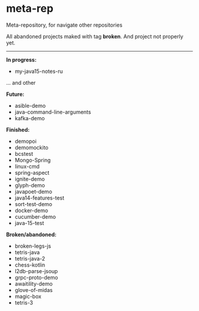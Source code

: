# meta-rep
Meta-repository, for navigate other repositories

All abandoned projects maked with tag **broken**.
And project not properly yet.

---

**In progress:**
* my-java15-notes-ru

... and other

**Future:**
* asible-demo
* java-command-line-arguments
* kafka-demo

**Finished:**
* demopoi
* demomockito
* bcstest
* Mongo-Spring
* linux-cmd
* spring-aspect
* ignite-demo 
* glyph-demo
* javapoet-demo 
* java14-features-test
* sort-test-demo
* docker-demo
* cucumber-demo
* java-15-test

**Broken/abandoned:**
* broken-legs-js
* tetris-java
* tetris-java-2
* chess-kotlin
* l2db-parse-jsoup
* grpc-proto-demo 
* awaitility-demo
* glove-of-midas
* magic-box
* tetris-3
